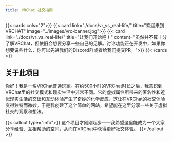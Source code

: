 ```yaml
---
title: VRChat 社交指南
---
```


{{< cards cols="2">}}
{{< card link="./docs/vr_vs_real-life/" title="欢迎来到VRCHAT" image="../images/vrc-banner.jpg">}}
{{< card link="./docs/vr_vs_real-life/" title="让我们开始吧！" content="虽然并不算十分了解VRChat，但依旧会想要分享一些自己的见解。讨论功能正在开发中，如果你想要说些什么，你可以先进我们的Discord群或者给我们提交PR。">}}
{{< /cards >}}

## 关于此项目

你好！我是一名VRChat普通玩家。在约500小时的VRChat时长之后，我意识到VRChat里的社交模式和现实生活中非常不同。它的虚拟属性所带来的匿名性和近似现实生活的交谈和互动体验产生了奇妙的化学反应，这让在VRChat的社交体验变得独特而微妙。于是我创建了这个简单的网站，希望能在这里分享一些关于虚拟社交的观察和想法。

{{< callout type="info">}}
这个项目才刚刚起步——我希望这里能成为一个大家分享经验、互相帮助的空间，从而在VRChat中获得更好社交体验。
{{< /callout >}}
